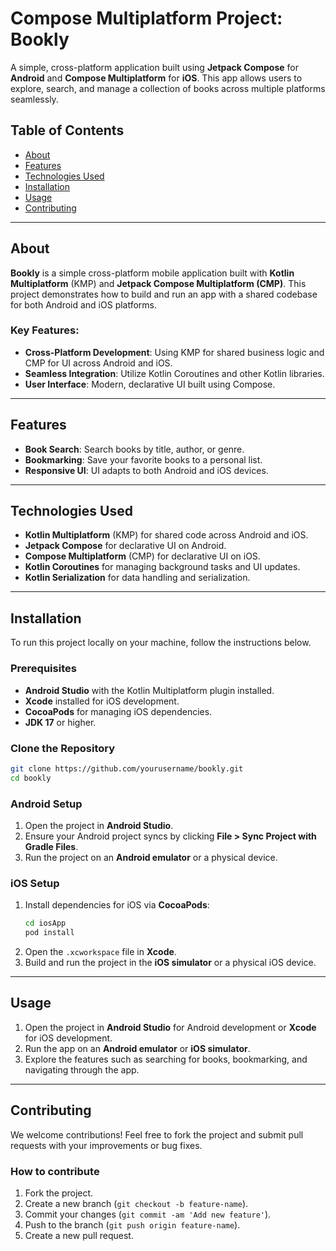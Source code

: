 # **Compose Multiplatform Project: Bookly**

A simple, cross-platform application built using **Jetpack Compose** for **Android** and **Compose Multiplatform** for **iOS**. This app allows users to explore, search, and manage a collection of books across multiple platforms seamlessly.

## **Table of Contents**

- [About](#about)
- [Features](#features)
- [Technologies Used](#technologies-used)
- [Installation](#installation)
- [Usage](#usage)
- [Contributing](#contributing)

---

## **About**

**Bookly** is a simple cross-platform mobile application built with **Kotlin Multiplatform** (KMP) and **Jetpack Compose Multiplatform (CMP)**. This project demonstrates how to build and run an app with a shared codebase for both Android and iOS platforms.

### **Key Features**:
- **Cross-Platform Development**: Using KMP for shared business logic and CMP for UI across Android and iOS.
- **Seamless Integration**: Utilize Kotlin Coroutines and other Kotlin libraries.
- **User Interface**: Modern, declarative UI built using Compose.

---

## **Features**

- **Book Search**: Search books by title, author, or genre.
- **Bookmarking**: Save your favorite books to a personal list.
- **Responsive UI**: UI adapts to both Android and iOS devices.

---

## **Technologies Used**

- **Kotlin Multiplatform** (KMP) for shared code across Android and iOS.
- **Jetpack Compose** for declarative UI on Android.
- **Compose Multiplatform** (CMP) for declarative UI on iOS.
- **Kotlin Coroutines** for managing background tasks and UI updates.
- **Kotlin Serialization** for data handling and serialization.

---

## **Installation**

To run this project locally on your machine, follow the instructions below.

### **Prerequisites**

- **Android Studio** with the Kotlin Multiplatform plugin installed.
- **Xcode** installed for iOS development.
- **CocoaPods** for managing iOS dependencies.
- **JDK 17** or higher.

### **Clone the Repository**

```bash
git clone https://github.com/yourusername/bookly.git
cd bookly
```

### **Android Setup**

1. Open the project in **Android Studio**.
2. Ensure your Android project syncs by clicking **File > Sync Project with Gradle Files**.
3. Run the project on an **Android emulator** or a physical device.

### **iOS Setup**

1. Install dependencies for iOS via **CocoaPods**:
   ```bash
   cd iosApp
   pod install
   ```
2. Open the `.xcworkspace` file in **Xcode**.
3. Build and run the project in the **iOS simulator** or a physical iOS device.

---

## **Usage**

1. Open the project in **Android Studio** for Android development or **Xcode** for iOS development.
2. Run the app on an **Android emulator** or **iOS simulator**.
3. Explore the features such as searching for books, bookmarking, and navigating through the app.

---

## **Contributing**

We welcome contributions! Feel free to fork the project and submit pull requests with your improvements or bug fixes.

### **How to contribute**

1. Fork the project.
2. Create a new branch (`git checkout -b feature-name`).
3. Commit your changes (`git commit -am 'Add new feature'`).
4. Push to the branch (`git push origin feature-name`).
5. Create a new pull request.
